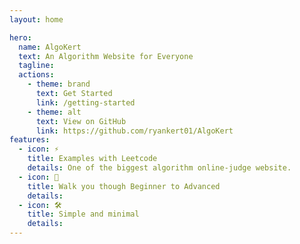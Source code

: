 ```yaml
---
layout: home

hero:
  name: AlgoKert
  text: An Algorithm Website for Everyone
  tagline: 
  actions:
    - theme: brand
      text: Get Started
      link: /getting-started
    - theme: alt
      text: View on GitHub
      link: https://github.com/ryankert01/AlgoKert
features:
  - icon: ⚡️
    title: Examples with Leetcode
    details: One of the biggest algorithm online-judge website.
  - icon: 🖖
    title: Walk you though Beginner to Advanced
    details: 
  - icon: 🛠️
    title: Simple and minimal
    details:
---
```


<style>
    :root {
        --vp-home-hero-name-color: transparent;
        --vp-home-hero-name-background: -webkit-linear-gradient(120deg, #bd34fe, #41d1ff);
    }


</style>